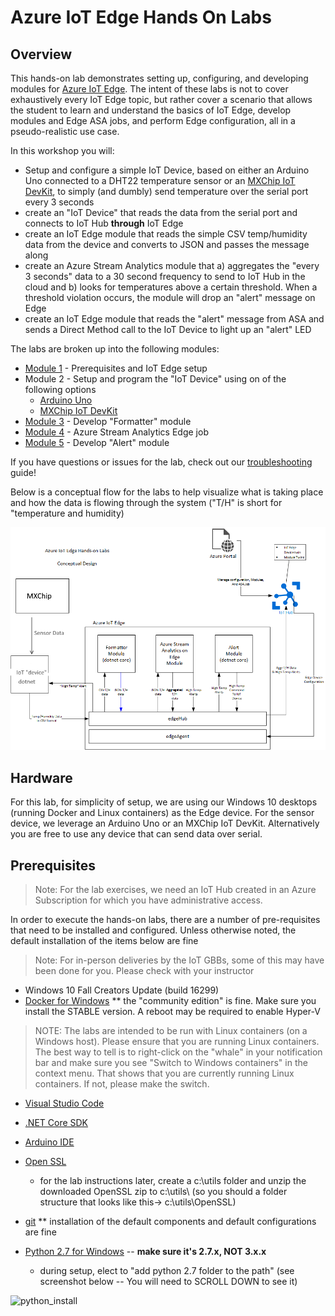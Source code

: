 # Azure IoT Edge Hands On Labs

## Overview

This hands-on lab demonstrates setting up, configuring, and developing modules for [Azure IoT Edge](https://azure.microsoft.com/en-us/services/iot-edge/).  The intent of these labs is not to cover exhaustively every IoT Edge topic, but rather cover a scenario that allows the student to learn and understand the basics of IoT Edge, develop modules and Edge ASA jobs, and perform Edge configuration, all in a pseudo-realistic use case.

In this workshop you will:

* Setup and configure a simple IoT Device, based on either an Arduino Uno connected to a DHT22 temperature sensor or an [MXChip IoT DevKit](https://aka.ms/iot-devkit), to simply (and dumbly) send temperature over the serial port every 3 seconds
* create an "IoT Device" that reads the data from the serial port and connects to IoT Hub __**through**__ IoT Edge
* create an IoT Edge module that reads the simple CSV temp/humidity data from the device and converts to JSON and passes the message along
* create an Azure Stream Analytics module that a) aggregates the "every 3 seconds" data to a 30 second frequency to send to IoT Hub in the cloud and b) looks for temperatures above a certain threshold.  When a threshold violation occurs, the module will drop an "alert" message on Edge
* create an IoT Edge module that reads the "alert" message from ASA and sends a Direct Method call to the IoT Device to light up an "alert" LED

The labs are broken up into the following modules:

* [Module 1](module1\mxchip\README.mxchip.md) - Prerequisites and IoT Edge setup
* Module 2 - Setup and program the "IoT Device" using on of the following options
  * [Arduino Uno](module2)
  * [MXChip IoT DevKit](module2/README.dotnet.mxchip.md)
* [Module 3](module3) - Develop "Formatter" module
* [Module 4](module4) - Azure Stream Analytics Edge job
* [Module 5](module5) - Develop "Alert" module

If you have questions or issues for the lab, check out our [troubleshooting](troubleshooting.md) guide!

Below is a conceptual flow for the labs to help visualize what is taking place and how the data is flowing through the system  ("T/H" is short for "temperature and humidity)

![conceptual drawing](/images/IoT-Edge-Labs-Conceptual-Design.png)

## Hardware

For this lab, for simplicity of setup, we are using our Windows 10 desktops (running Docker and Linux containers) as the Edge device.  For the sensor device, we leverage an Arduino Uno or an MXChip IoT DevKit. Alternatively you are free to use any device that can send data over serial.

## Prerequisites

>Note: For the lab exercises, we need an IoT Hub created in an Azure Subscription for which you have administrative access.

In order to execute the hands-on labs, there are a number of pre-requisites that need to be installed and configured.  Unless otherwise noted, the default installation of the items below are fine

>Note: For in-person deliveries by the IoT GBBs, some of this may have been done for you.  Please check with your instructor

* Windows 10 Fall Creators Update (build 16299)
* [Docker for Windows](https://docs.docker.com/docker-for-windows/install/)   ** the "community edition" is fine.  Make sure you install the STABLE version.  A reboot may be required to enable Hyper-V

>NOTE:  The labs are intended to be run with Linux containers (on a Windows host).  Please ensure that you are running Linux containers.  The best way to tell is to right-click on the "whale" in your notification bar and make sure you see "Switch to Windows containers" in the context menu.  That shows that you are currently running Linux containers.  If not, please make the switch.

* [Visual Studio Code](https://code.visualstudio.com/)
* [.NET Core SDK](https://www.microsoft.com/net/core#windowscmd)
* [Arduino IDE](http://www.arduino.cc/)
* [Open SSL](https://sourceforge.net/projects/openssl/)
    * for the lab instructions later, create a c:\utils folder and unzip the downloaded OpenSSL zip to c:\utils\ 
    (so you should a folder structure that looks like this->    c:\utils\OpenSSL)
* [git](https://git-scm.com/downloads/)   ** installation of the default components and default configurations are fine

* [Python 2.7 for Windows](https://www.python.org/downloads/)  -- __**make sure it's 2.7.x, NOT 3.x.x**__
    * during setup, elect to "add python 2.7 folder to the path"  (see screenshot below -- You will need to SCROLL DOWN to see it)

![python_install](/images/python_install.png)
